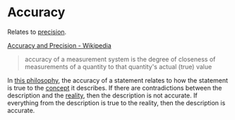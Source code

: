 # Accuracy

Relates to [precision](./precision.md).

<a href="https://en.wikipedia.org/wiki/Accuracy_and_precision" target="_blank">Accuracy and Precision - Wikipedia</a>

> accuracy of a measurement system is the degree of closeness of measurements of a quantity to that quantity's actual (true) value

In [this philosophy](./this-philosophy.md), the accuracy of a statement relates to how the statement is true to the [concept](./concept.md) it describes. If there are contradictions between the description and the [reality](./reality.md), then the description is not accurate. If everything from the description is true to the reality, then the description is accurate.

